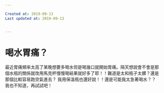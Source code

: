 ```yaml
---

Created at: 2019-09-13
Last updated at: 2019-09-13


---
```


# 喝水胃痛？


最近胃痛頻率太高了某晚想要多喝水但是喝幾口就開始胃痛。隔天想說會不會是那個水瓶的關係就改用馬克杯慢慢喝結果就好多了耶！！難道是太和瓶子太髒？還是那個比較容易跑空氣進去？
我用保溫瓶也還好說！！還是可能我太急著喝水？？我也不知道，再試試吧！

